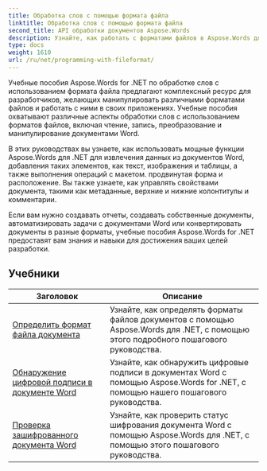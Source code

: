 ```yaml
---
title: Обработка слов с помощью формата файла
linktitle: Обработка слов с помощью формата файла
second_title: API обработки документов Aspose.Words
description: Узнайте, как работать с форматами файлов в Aspose.Words для .NET. В учебных пособиях вы познакомитесь с различными функциями, такими как определение формата файла и преобразование между форматами.
type: docs
weight: 1610
url: /ru/net/programming-with-fileformat/
---
```

Учебные пособия Aspose.Words for .NET по обработке слов с использованием формата файла предлагают комплексный ресурс для разработчиков, желающих манипулировать различными форматами файлов и работать с ними в своих приложениях. Учебные пособия охватывают различные аспекты обработки слов с использованием форматов файлов, включая чтение, запись, преобразование и манипулирование документами Word.

В этих руководствах вы узнаете, как использовать мощные функции Aspose.Words для .NET для извлечения данных из документов Word, добавления таких элементов, как текст, изображения и таблицы, а также выполнения операций с макетом. продвинутая форма и расположение. Вы также узнаете, как управлять свойствами документа, такими как метаданные, верхние и нижние колонтитулы и комментарии.

Если вам нужно создавать отчеты, создавать собственные документы, автоматизировать задачи с документами Word или конвертировать документы в разные форматы, учебные пособия Aspose.Words for .NET предоставят вам знания и навыки для достижения ваших целей разработки.

 ## Учебники
| Заголовок | Описание |
| --- | --- |
| [Определить формат файла документа](./detect-file-format/) | Узнайте, как определять форматы файлов документов с помощью Aspose.Words для .NET, с помощью этого подробного пошагового руководства. |
| [Обнаружение цифровой подписи в документе Word](./detect-document-signatures/) | Узнайте, как обнаружить цифровые подписи в документах Word с помощью Aspose.Words for .NET, с помощью нашего пошагового руководства. |
| [Проверка зашифрованного документа Word](./verify-encrypted-document/) | Узнайте, как проверить статус шифрования документа Word с помощью Aspose.Words для .NET, с помощью этого пошагового руководства. |